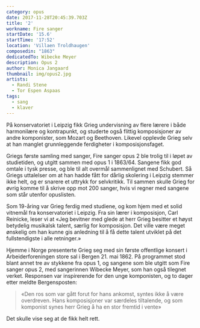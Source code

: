 ```yaml
---
category: opus
date: 2017-11-28T20:45:39.703Z
title: '2'
workname: Fire sanger
startDate: '15.6'
startTime: '17:52'
location: 'Villaen Troldhaugen'
composedin: "1863"
dedicatedTo: Wibecke Meyer
description: Opus 2
author: Monica Jangaard
thumbnail: img/opus2.jpg
artists:
  - Randi Stene
  - Tor Espen Aspaas
tags:
  - sang
  - klaver
---
```

På konservatoriet i Leipzig fikk Grieg undervisning av flere lærere i både harmonilære og kontrapunkt, og studerte også flittig komposisjoner av andre komponister, som Mozart og Beethoven. Likevel opplevde Grieg selv at han manglet grunnleggende ferdigheter i komposisjonsfaget.  

Griegs første samling med sanger, Fire sanger opus 2 ble trolig til i løpet av studietiden, og utgitt sammen med opus 1 i 1863/64. Sangene fikk god omtale i tysk presse, og ble til alt overmål sammenlignet med Schubert. Så Griegs uttalelser om at han hadde fått for dårlig skolering i Leipzig stemmer ikke helt, og er snarere et uttrykk for selvkritikk. Til sammen skulle Grieg for øvrig komme til å skrive opp mot 200 sanger, hvis vi regner med sangene som står utenfor opuslisten.  

Som 19-åring var Grieg ferdig med studiene, og kom hjem med et solid vitnemål fra konservatoriet i Leipzig. Fra sin lærer i komposisjon, Carl Reinicke, leser vi at «Jeg bevitner med glede at herr Grieg besitter et høyst betydelig musikalsk talent, særlig for komposisjon. Det ville være meget ønskelig om han kunne gis anledning til å få dette talent utviklet på det fullstendigste i alle retninger.»

Hjemme i Norge presenterte Grieg seg med sin første offentlige konsert i Arbeiderforeningen store sal i Bergen 21. mai 1862. På programmet stod blant annet tre av stykkene fra opus 1, og sangene som ble utgitt som Fire sanger opus 2, med sangerinnen Wibecke Meyer, som han også tilegnet verket. Responsen var inspirerende for den unge komponisten, og to dager etter meldte Bergensposten:

> «Den ros som var gått forut for hans ankomst, syntes ikke å være overdreven. Hans komposisjoner var særdeles tiltalende, og som komponist synes herr Grieg å ha en stor fremtid i vente»

Det skulle vise seg at de fikk helt rett.
